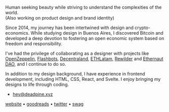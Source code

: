 Human seeking beauty while striving to understand the complexities of the world.  
(Also working on product design and brand identity)

Since 2014, my journey has been intertwined with design and crypto-economics. While studying design in Buenos Aires, I discovered Bitcoin and developed a deep devotion to fostering an open economic system based on freedom and responsibility.

I've had the privilege of collaborating as a designer with projects like [OpenZeppelin](https://openzeppelin.com/), [Flashbots](https://flashbots.net/), [Decentraland](https://decentraland.org/), [ETHLatam](http://ethlatam.org/),  [Rewilder]([https://app.rewilder.xyz/#](https://app.rewilder.xyz/donation/1)) and [Ethernaut DAO](https://mint.ethernautdao.io/#about), and I continue to do so.

In addition to my design background, I have experience in frontend development, including HTML, CSS, React, and Svelte. I enjoy bringing my designs to life through coding.

- hey@deadpine.xyz

[website](https://deadpine.xyz/) • [goodreads](https://goodreads.com/deadpine) • [twitter](https://twitter.com/deadpine_xyz) • [swag](https://store.deadpine.xyz)

<!---
deadpine/deadpine is a ✨ special ✨ repository because its `README.md` (this file) appears on your GitHub profile.
You can click the Preview link to take a look at your changes.
--->
